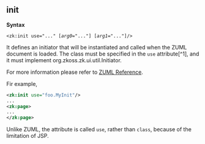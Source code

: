 ## init

**Syntax**

`<zk:init use="..." [`*`arg0`*`="..."] [`*`arg1`*`="..."]/>`

It defines an initiator that will be instantiated and called when the
ZUML document is loaded. The class must be specified in the `use`
attribute[^1], and it must implement
<javadoc type="interface">org.zkoss.zk.ui.util.Initiator</javadoc>.

For more information please refer to [ZUML Reference](ZUML_Reference/ZUML/Processing_Instructions/init).

Fir example,

```xml
<zk:init use="foo.MyInit"/>
...
<zk:page>
...
</zk:page>
```

Unlike ZUML, the attribute is called `use`, rather than `class`, because of the limitation of JSP.

